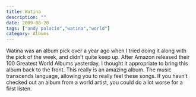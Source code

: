 ```yaml
---
title: Watina
description: ""
date: 2009-08-20
tags: ["andy palacio","watina","world"]
category: Albums
---
```


Watina was an album pick over a year ago when I tried doing it along with the pick of the week, and didn’t quite keep up. After Amazon released their 100 Greatest World Albums yesterday, I thought it appropriate to bring this album back to the front. This really is an amazing album. The music transcends language, allowing you to really feel these songs. If you havn’t checked out an album from a world artist, you could do a lot worse for a first listen.
